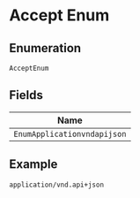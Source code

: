 
# Accept Enum

## Enumeration

`AcceptEnum`

## Fields

| Name |
|  --- |
| `EnumApplicationvndapijson` |

## Example

```
application/vnd.api+json
```

